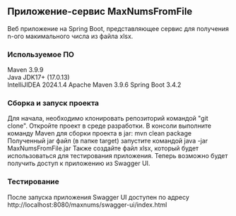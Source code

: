 ## Приложение-сервис MaxNumsFromFile

Веб приложение на Spring Boot, представляющее сервис для получения n-ого макимального числа из файла xlsx. 

### Используемое ПО
Maven 3.9.9    
Java JDK17+ (17.0.13)    
IntelliJIDEA 2024.1.4
Apache Maven 3.9.6
Spring Boot 3.4.2    

### Сборка и запуск проекта
Для начала, необходимо клонировать репозиторий командой "git clone".
Откройте проект в среде разработки.
В консоли выполните команду Maven для сборки проекта в jar: mvn clean package
Полученный jar файл (в папке target) запустите командой java -jar MaxNumsFromFile.jar
Также создайте файл xlsx, который будет использоваться для тестирования приложения.
Теперь возможно будет получить доступ к приложению из Swagger UI.  

### Тестирование
После запуска приложения Swagger UI доступен по адресу http://localhost:8080/maxnums/swagger-ui/index.html    
